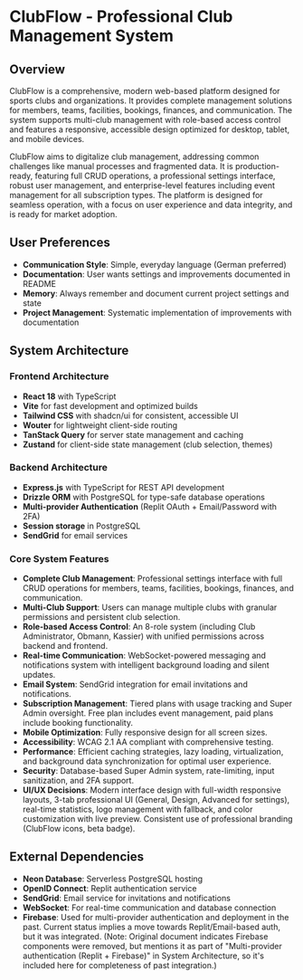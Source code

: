 # ClubFlow - Professional Club Management System

## Overview

ClubFlow is a comprehensive, modern web-based platform designed for sports clubs and organizations. It provides complete management solutions for members, teams, facilities, bookings, finances, and communication. The system supports multi-club management with role-based access control and features a responsive, accessible design optimized for desktop, tablet, and mobile devices.

ClubFlow aims to digitalize club management, addressing common challenges like manual processes and fragmented data. It is production-ready, featuring full CRUD operations, a professional settings interface, robust user management, and enterprise-level features including event management for all subscription types. The platform is designed for seamless operation, with a focus on user experience and data integrity, and is ready for market adoption.

## User Preferences

- **Communication Style**: Simple, everyday language (German preferred)
- **Documentation**: User wants settings and improvements documented in README
- **Memory**: Always remember and document current project settings and state
- **Project Management**: Systematic implementation of improvements with documentation

## System Architecture

### Frontend Architecture
- **React 18** with TypeScript
- **Vite** for fast development and optimized builds
- **Tailwind CSS** with shadcn/ui for consistent, accessible UI
- **Wouter** for lightweight client-side routing
- **TanStack Query** for server state management and caching
- **Zustand** for client-side state management (club selection, themes)

### Backend Architecture
- **Express.js** with TypeScript for REST API development
- **Drizzle ORM** with PostgreSQL for type-safe database operations
- **Multi-provider Authentication** (Replit OAuth + Email/Password with 2FA)
- **Session storage** in PostgreSQL
- **SendGrid** for email services

### Core System Features
- **Complete Club Management**: Professional settings interface with full CRUD operations for members, teams, facilities, bookings, finances, and communication.
- **Multi-Club Support**: Users can manage multiple clubs with granular permissions and persistent club selection.
- **Role-based Access Control**: An 8-role system (including Club Administrator, Obmann, Kassier) with unified permissions across backend and frontend.
- **Real-time Communication**: WebSocket-powered messaging and notifications system with intelligent background loading and silent updates.
- **Email System**: SendGrid integration for email invitations and notifications.
- **Subscription Management**: Tiered plans with usage tracking and Super Admin oversight. Free plan includes event management, paid plans include booking functionality.
- **Mobile Optimization**: Fully responsive design for all screen sizes.
- **Accessibility**: WCAG 2.1 AA compliant with comprehensive testing.
- **Performance**: Efficient caching strategies, lazy loading, virtualization, and background data synchronization for optimal user experience.
- **Security**: Database-based Super Admin system, rate-limiting, input sanitization, and 2FA support.
- **UI/UX Decisions**: Modern interface design with full-width responsive layouts, 3-tab professional UI (General, Design, Advanced for settings), real-time statistics, logo management with fallback, and color customization with live preview. Consistent use of professional branding (ClubFlow icons, beta badge).

## External Dependencies

- **Neon Database**: Serverless PostgreSQL hosting
- **OpenID Connect**: Replit authentication service
- **SendGrid**: Email service for invitations and notifications
- **WebSocket**: For real-time communication and database connection
- **Firebase**: Used for multi-provider authentication and deployment in the past. Current status implies a move towards Replit/Email-based auth, but it was integrated. (Note: Original document indicates Firebase components were removed, but mentions it as part of "Multi-provider authentication (Replit + Firebase)" in System Architecture, so it's included here for completeness of past integration.)